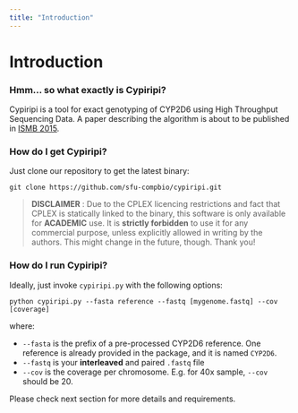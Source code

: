 ```yaml
---
title: "Introduction"
---
```


# Introduction

### Hmm... so what exactly is Cypiripi?

Cypiripi is a tool for exact genotyping of CYP2D6 using High Throughput Sequencing Data. A paper describing the algorithm is about to be published in [ISMB 2015][3].

### How do I get Cypiripi?

Just clone our repository to get the latest binary:

	git clone https://github.com/sfu-compbio/cypiripi.git

> **DISCLAIMER** : Due to the CPLEX licencing restrictions and fact that CPLEX is statically linked to the binary, this software is only available for **ACADEMIC** use. It is **strictly forbidden** to use it for any commercial purpose, unless explicitly allowed in writing by the authors. This might change in the future, though. Thank you!

### How do I run Cypiripi?

Ideally, just invoke `cypiripi.py` with the following options:

	python cypiripi.py --fasta reference --fastq [mygenome.fastq] --cov [coverage]

where:

-	`--fasta` is the prefix of a pre-processed CYP2D6 reference. One reference is already provided in the package, and it is named `CYP2D6`.
-	`--fastq` is your **interleaved** and paired `.fastq` file
-	`--cov` is the coverage per chromosome. E.g. for 40x sample, `--cov` should be 20.

Please check next section for more details and requirements.

[3]: http://www.iscb.org/ismbeccb2015
